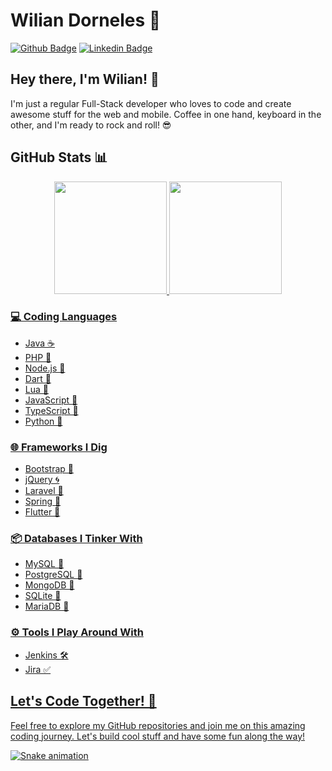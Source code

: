 
# Wilian Dorneles 🚀

[![Github Badge](https://img.shields.io/badge/-Github-000?style=flat-square&logo=Github&logoColor=white&link=https://github.com/wiliantv)](https://github.com/wiliantv)
[![Linkedin Badge](https://img.shields.io/badge/-LinkedIn-blue?style=flat-square&logo=Linkedin&logoColor=white&link=https://www.linkedin.com/in/wilian-dorneles/)](https://www.linkedin.com/in/wilian-dorneles/)

## Hey there, I'm Wilian! 👋

I'm just a regular Full-Stack developer who loves to code and create awesome stuff for the web and mobile. Coffee in one hand, keyboard in the other, and I'm ready to rock and roll! 😎
## GitHub Stats 📊
<div align="center">
  <a href="https://github.com/wiliantv">
  <img height="180em" src="https://github-readme-stats.vercel.app/api?username=wiliantv&show_icons=true&theme=dark&include_all_commits=true&count_private=true"/>
  <img height="180em" src="https://github-readme-stats.vercel.app/api/top-langs/?username=wiliantv&layout=compact&langs_count=7&theme=dark"/>
</div>


### 💻 Coding Languages

- Java ☕
- PHP 🐘
- Node.js 🚀
- Dart 🎯
- Lua 🌙
- JavaScript 🚀
- TypeScript 📜
- Python 🐍

### 🌐 Frameworks I Dig

- Bootstrap 🌟
- jQuery 🌀
- Laravel 🌈
- Spring 🌼
- Flutter 🦋

### 📦 Databases I Tinker With

- MySQL 🐬
- PostgreSQL 🐘
- MongoDB 🍃
- SQLite 📁
- MariaDB 🌿

### ⚙️ Tools I Play Around With

- Jenkins 🛠️
- Jira ✅

## Let's Code Together! 🤝

Feel free to explore my GitHub repositories and join me on this amazing coding journey. Let's build cool stuff and have some fun along the way!


  ![Snake animation](https://github.com/wiliantv/wiliantv/blob/output/github-contribution-grid-snake.svg)
  



